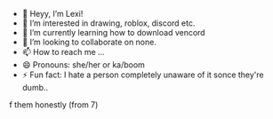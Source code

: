 - 👋 Heyy, I’m Lexi!
- 👀 I’m interested in drawing, roblox, discord etc.
- 🌱 I’m currently learning how to download vencord
- 💞️ I’m looking to collaborate on none.
- 📫 How to reach me ...
- 😄 Pronouns: she/her or ka/boom
- ⚡ Fun fact: I hate a person completely unaware of it sonce they're dumb..

<!---
lexi-xoxo/lexi-xoxo is a ✨ special ✨ repository because its `README.md` (this file) appears on your GitHub profile.
You can click the Preview link to take a look at your changes.
--->
f them honestly (from 7)
